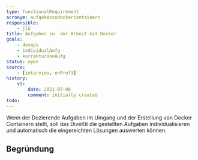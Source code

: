 ```yaml
---
type: functionalRequirement
acronym: aufgabenzudockercontainern
responsible: 
    - jlü
title: Aufgaben zu  der Arbeit mit Docker 
goals: 
    - devops
    - individualAufg
    - korrekturVonAufg
status: open
source:
    - [interview, nnProf3]
history:
    v1:
        date: 2021-07-08
        comment: initially created
todo: 
---
```


Wenn der Dozierende Aufgaben im Umgang und der Erstellung von Docker Containern stellt, soll das DiveKit die gestellten Aufgaben
individualisieren und automatisch die eingereichten Lösungen auswerten können.


## Begründung

